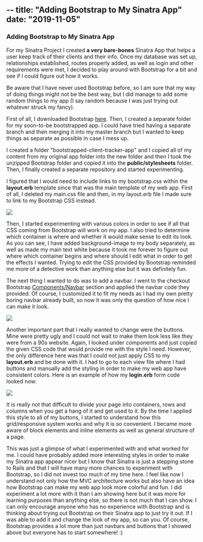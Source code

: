 --
title: "Adding Bootstrap to My Sinatra App"
date: "2019-11-05"
--

### Adding Bootstrap to My Sinatra App

For my Sinatra Project I created **a very bare-bones** Sinatra App that helps a user keep track of their clients and their info. Once my database was set up, relationships established, routes properly added, as well as login and other requirements were met, I decided to play around with Bootstrap for a bit and see if I could figure out how it works. 

Be aware that I have never used Bootstrap before, so I am sure that my way of doing things might not be the best way, but I did manage to add some random things to my app (I say random because I was just trying out whatever struck my fancy). 

First of all, I downloaded Bootstrap [here](https://getbootstrap.com/docs/4.3/getting-started/download/). Then, I created a separate folder for my soon-to-be bootstrapped app. I could have tried having a separate branch and then merging it into my master branch but I wanted to keep things as separate as possible in case I mess up. 

I created a folder "bootstrapped-client-tracker-app" and I copied all of my content from my original app folder into the new folder and then I took the unzipped Bootstrap folder and copied it into the **public/stylesheets** folder. Then, I finally created a separate repository and started experimenting.

I figured that I would need to include links to my bootstrap.css within the **layout.erb** template since that was the main template of my web app.  First of all, I deleted my main.css file and then, in my layout.erb file I made sure to link to my Bootstrap CSS instead. 

![](https://jh6b8g.bn.files.1drv.com/y4mR7lsk7mUY-ZRM-83I9DuEyw547-P2N5Ev5WhPHT6RqivqhmVEIF3eRp68UEnbUbDRr6MzOH2O0eiXyBxZ1q3rNM7yOyMfcA2NOLJfpNItLH4SMZVB3CxLAdS7pJQHk6j3n6R1_bpsDoUl3wCnIK77iCUT0YDRO6V8KMjwewRSEjKDRocOd3XfD9igbrF1MoJtS25cV9_NOtgXp7QFW6RNA?width=1044&height=598&cropmode=none)

Then, I started experimenting with various colors in order to see if all that CSS coming from Bootstrap will work on my app. I also tried to determine which container is where and whether it would make sense to edit its look. As you can see, I have added background-image to my body separately, as well as made my main text white because it took me forever to figure out where which container begins and where should I edit what in order to get the effects I wanted. Trying to edit the CSS provided by Bootstrap reminded me more of a detective work than anything else but it was definitely fun. 

The next thing I wanted to do was to add a navbar. I went to the checkout Bootstrap [Components/Navbar](https://getbootstrap.com/docs/4.3/components/navbar/) section
and applied the navbar code they provided. Of course, I customized it to fit my needs as I had my own pretty boring navbar already built, so now it was only the question of how nice I can make it look. 

![](https://i36b8g.bn.files.1drv.com/y4mk8HaQDBRJGW-YA3W4WwxkmNFMJLkIWIDE5jJI1MIq7K0G3WVEYL-4biQVZU8LsTrN-jElGzXMfKPYYV6TMORL52IUCoBDa89tIivF9cxo6OYWEBZ-Jf9uRN-zAoWnI_ubqw5vr7Pnf-wqD__0CLLI09dcqQwNDB_X7AwTtVu2E-v7RaHHjXxP9bpg_OQzjPz0XGHI4AsZqahMzKO-FXltw?width=1348&height=726&cropmode=none)

Another important part that I really wanted to change were the buttons. Mine were pretty ugly and I could not wait to make them look less like they were from a 90s website. Again, I looked under components and just copied the given CSS code that would provide me with the style I need. However, the only difference here was that I could not just apply CSS to my **layout.erb** and be done with it. I had to go to each view file where I had buttons and manually add the styling in order to make my web app have consistent colors. Here is an example of how my **login.erb** form code looked now:

![](https://i36b8g.bn.files.1drv.com/y4mk8HaQDBRJGW-YA3W4WwxkmNFMJLkIWIDE5jJI1MIq7K0G3WVEYL-4biQVZU8LsTrN-jElGzXMfKPYYV6TMORL52IUCoBDa89tIivF9cxo6OYWEBZ-Jf9uRN-zAoWnI_ubqw5vr7Pnf-wqD__0CLLI09dcqQwNDB_X7AwTtVu2E-v7RaHHjXxP9bpg_OQzjPz0XGHI4AsZqahMzKO-FXltw?width=1348&height=726&cropmode=none)

It is really not that difficult to divide your page into containers, rows and columns when you get a hang of it and get used to it. By the time I applied this style to all of my buttons, I started to understand how this grid/responsive system works and why it is so convenient. I became more aware of block elements and inline elements as well as general structure of a page.

This was just a glimpse of what I experimented with and what worked for me. I could have probably added more interesting styles in order to make my Sinatra app appear nicer but I know that Sinatra is just a stepping stone to Rails and that I will have many more chances to experiment with Bootstrap, so I did not invest too much of my time here. I feel like now I understand not only how the MVC architecture works but also have an idea how Bootstrap can make my web app look more colorful and fun. I did experiment a lot more with it than I am showing here but it was more for learning purposes than anything else, so there is not much that I can show. I can only encourage anyone who has no experience with Bootstrap and is thinking about trying out Bootstrap on their Sinatra app to just try it out. If I was able to add it and change the look of my app, so can you. Of course, Bootstrap provides a lot more than just navbars and buttons that I showed above but everyone has to start somewhere! :) 

